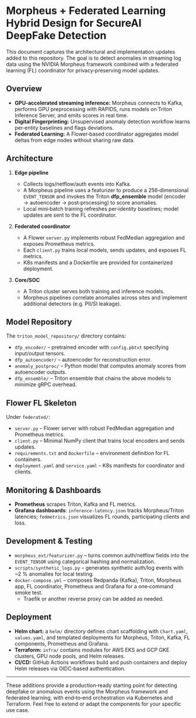 # Morpheus + Federated Learning Hybrid Design for SecureAI DeepFake Detection

This document captures the architectural and implementation updates added to this repository. The goal is to detect anomalies in streaming log data using the NVIDIA Morpheus framework combined with a federated learning (FL) coordinator for privacy‑preserving model updates.

## Overview
* **GPU‑accelerated streaming inference:** Morpheus connects to Kafka, performs GPU preprocessing with RAPIDS, runs models on Triton Inference Server, and emits scores in real time. 
* **Digital Fingerprinting:** Unsupervised anomaly detection workflow learns per‑entity baselines and flags deviations.
* **Federated Learning:** A Flower‑based coordinator aggregates model deltas from edge nodes without sharing raw data.

## Architecture
1. **Edge pipeline**
   * Collects logs/netflow/auth events into Kafka.
   * A Morpheus pipeline uses a featurizer to produce a 256‑dimensional `EVENT_TENSOR` and invokes the Triton **dfp_ensemble** model (encoder → autoencoder → post‑processing) to score anomalies.
   * Local mini‑batch training refreshes per‑identity baselines; model updates are sent to the FL coordinator.

2. **Federated coordinator**
   * A Flower `server.py` implements robust FedMedian aggregation and exposes Prometheus metrics.
   * Each `client.py` trains local models, sends updates, and exposes FL metrics.
   * K8s manifests and a Dockerfile are provided for containerized deployment.

3. **Core/SOC**
   * A Triton cluster serves both training and inference models.  
   * Morpheus pipelines correlate anomalies across sites and implement additional detectors (e.g. PII/SI leakage).

## Model Repository
The `triton_model_repository/` directory contains:

* `dfp_encoder/` – pretrained encoder with `config.pbtxt` specifying input/output tensors.
* `dfp_autoencoder/` – autoencoder for reconstruction error.
* `anomaly_postproc/` – Python model that computes anomaly scores from autoencoder outputs.
* `dfp_ensemble/` – Triton ensemble that chains the above models to minimize gRPC overhead.

## Flower FL Skeleton
Under `federated/`:

* `server.py` – Flower server with robust FedMedian aggregation and Prometheus metrics.
* `client.py` – Minimal NumPy client that trains local encoders and sends updates.
* `requirements.txt` and `Dockerfile` – environment definition for FL containers.
* `deployment.yaml` and `service.yaml` – K8s manifests for coordinator and clients.

## Monitoring & Dashboards
* **Prometheus** scrapes Triton, Kafka and FL metrics.  
* **Grafana dashboards**: `inference-latency.json` tracks Morpheus/Triton latencies; `fedmetrics.json` visualizes FL rounds, participating clients and loss.

## Development & Testing
* `morpheus_ext/featurizer.py` – turns common auth/netflow fields into the `EVENT_TENSOR` using categorical hashing and normalization.
* `scripts/synthetic_logs.py` – generates synthetic auth/log events with ~2 % anomalies for local testing.
* `docker-compose.yml` – composes Redpanda (Kafka), Triton, Morpheus app, FL coordinator, Prometheus and Grafana for a one‑command smoke test.  
  * Traefik or another reverse proxy can be added as needed.

## Deployment
* **Helm chart:** a `helm/` directory defines chart scaffolding with `Chart.yaml`, `values.yaml`, and templated deployments for Morpheus, Triton, Kafka, FL components, Prometheus and Grafana.
* **Terraform:** `infra/` contains modules for AWS EKS and GCP GKE clusters, GPU node pools, and Helm releases.
* **CI/CD:** GitHub Actions workflows build and push containers and deploy Helm releases via OIDC‑based authentication.

---

These additions provide a production‑ready starting point for detecting deepfake or anomalous events using the Morpheus framework and federated learning, with end‑to‑end orchestration via Kubernetes and Terraform. Feel free to extend or adapt the components for your specific use case.

